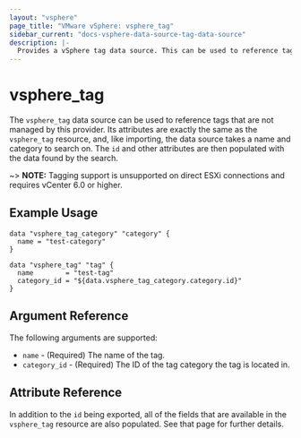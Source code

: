 ```yaml
---
layout: "vsphere"
page_title: "VMware vSphere: vsphere_tag"
sidebar_current: "docs-vsphere-data-source-tag-data-source"
description: |-
  Provides a vSphere tag data source. This can be used to reference tags not managed by this provider.
---
```


# vsphere\_tag

The `vsphere_tag` data source can be used to reference tags that are not
managed by this provider. Its attributes are exactly the same as the `vsphere_tag`
resource, and, like importing, the data source takes a name and
category to search on. The `id` and other attributes are then populated with
the data found by the search.

~> **NOTE:** Tagging support is unsupported on direct ESXi connections and
requires vCenter 6.0 or higher.

## Example Usage

```hcl
data "vsphere_tag_category" "category" {
  name = "test-category"
}

data "vsphere_tag" "tag" {
  name        = "test-tag"
  category_id = "${data.vsphere_tag_category.category.id}"
}
```

## Argument Reference

The following arguments are supported:

* `name` - (Required) The name of the tag.
* `category_id` - (Required) The ID of the tag category the tag is located in.

## Attribute Reference

In addition to the `id` being exported, all of the fields that are available in
the `vsphere_tag` resource are also populated. See that page
for further details.
